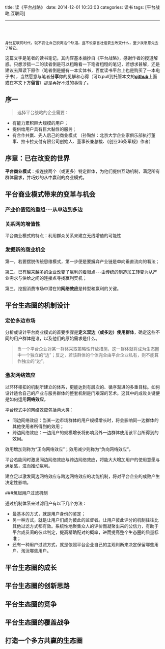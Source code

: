 title: 读《平台战略》
date: 2014-12-01 ‏‎10:33:03
categories: 读书
tags: [平台战略,互联网]

---

<br/>
<br/>

```
身处互联网时代，就不要让自己脱离这个轨道。且不说豪言壮语要去改变什么，至少我愿意先去了解它。
```

这篇文字是笔者的读书笔记，其内容基本摘抄自《平台战略》，感谢作者的授道解惑。只想涉猎一二的读者倒是可以粗略看一下笔者粗糙的笔记，若想求甚解，还是建议去拜读下原作（笔者倒是握有一本实体书，百度读书平台上也是购买了一本电子书），当然愿意与笔者**分享**你的见解和心得（可以pull到托管本文的[**github**](https://github.com/cuit-zhaxin/Gameeer_hexo/tree/master/source/_posts)上面或在本文下方**留言**）那是再好不过的事情了。
<!--more-->

## 序一

> 选择平台战略的企业需要：
 - 有能力累积巨大规模的用户；
 - 提供给用户具有巨大黏性的服务；
 - 有合作共赢、先人后己的商业模式
（孙陶然：北京大学企业家俱乐部执行董事、拉卡拉支付有限公司创始人、董事长兼总裁、《创业36条军规》作者）

## 序章：已在改变的世界

**平台商业模式**：指连接两个（或更多）特定群体，为他们提供互动机制，满足所有群体需求，并巧妙的从中赢利的商业模式。

## 平台商业模式带来的变革与机会

### 产业价值链的重组---从单边到多边

### 关系网的增值性

平台商业模式的特点：利用群众关系来建立无线增值的可能性

### 发掘新的商业机会

第一，若要摆脱传统思维模式，第一步便是要摒弃产业链是单向垂直流向的看法；

第二，已有越来越多的企业改变了赢利的着眼点---由传统的制造加工转变为从产业需求与供给之间的连接点寻找赢利契机；

第三，挖掘消费市场中潜在的**网络效应**是转型和赢利的关键。

## 平台生态圈的机制设计

### 定位多边市场

分析或设计平台商业模式的首要步骤是**定义双边（或多边）使用群体**，确定这些不同的用户群体是谁，以及他们的原始需求是什么。
> 当一个平台企业对某一群体采取策略性开放措施，这一群体就将成为生态圈中一个独立的“边”；反之，若该群体的个体完全由平台企业私有，则不能算作独立的“边”。

### 激发网络效应

以环环相扣的机制所建立的体系，更能达到有层次的、循序渐进的多重目标。如何设计适合自己的产业与服务群体的整套机制是门艰深的艺术。这其中的成败关键便是如何运用**网络效应**。

平台模式中的网络效应包括两大类：
- 同边网络效应：当某一边市场群体的用户规模增长时，将会影响同一边群体的其他使用者所得到的效用；
- 跨边网络效应：一边用户的规模增长将影响另外一边群体使用该平台所得到的效用。

效用增加则称为“正向网络效应”；效用减少则称为“负向网络效应”。

平台若能同时激发同边网络效应与跨边网络效应，将能大大增加用户的使用意愿与满足感，进而推动赢利。

建立足以激发同边网络效应与跨边网络效应的功能机制，将对平台企业的成败产生决定性影响。

###筑起用户过滤机制

通过机制体系来过滤用户有以下几个方法：
- 最基本的方式，就是用户身份的鉴定；
- 另一种方式，就是让用户们成为彼此的监督者。让用户彼此评分的机制往往比其他过滤方式都有效。系统性地聚集众人的评价而凝聚出来的公信力，有助于平台成员间的彼此判定，提高精确配对的概率，进而提高整个生态圈的质量标准；
- 还有一种用户过滤方式，就是依照平台企业自己的主观判断来决定保留哪些用户、淘汰哪些用户。

## 平台生态圈的成长

## 平台生态圈的创新思路

## 平台生态圈的竞争

## 平台生态圈的覆盖战争

## 打造一个多方共赢的生态圈